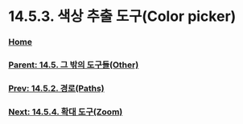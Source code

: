 # 14.5.3. 색상 추출 도구(Color picker)

### [Home](./00-home.md)
### [Parent: 14.5. 그 밖의 도구들(Other)](./14-05-00-other.md)
### [Prev: 14.5.2. 경로(Paths)](./14-05-02-paths.md)
### [Next: 14.5.4. 확대 도구(Zoom)](./14-05-04-zoom.md)
